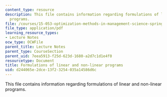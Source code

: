 ```yaml
---
content_type: resource
description: This file contains information regarding formulations of linear and non-linear
  programs.
file: /courses/15-053-optimization-methods-in-management-science-spring-2013/d244065e2dce13f23254035a14586d6c_MIT15_053S13_lec2.pdf
file_type: application/pdf
learning_resource_types:
- Lecture Notes
ocw_type: OCWFile
parent_title: Lecture Notes
parent_type: CourseSection
parent_uid: 7eea5913-f25d-623d-1680-a2d7c1d1e4f0
resourcetype: Document
title: Formulations of linear and non-linear programs
uid: d244065e-2dce-13f2-3254-035a14586d6c
---
```

This file contains information regarding formulations of linear and non-linear programs.